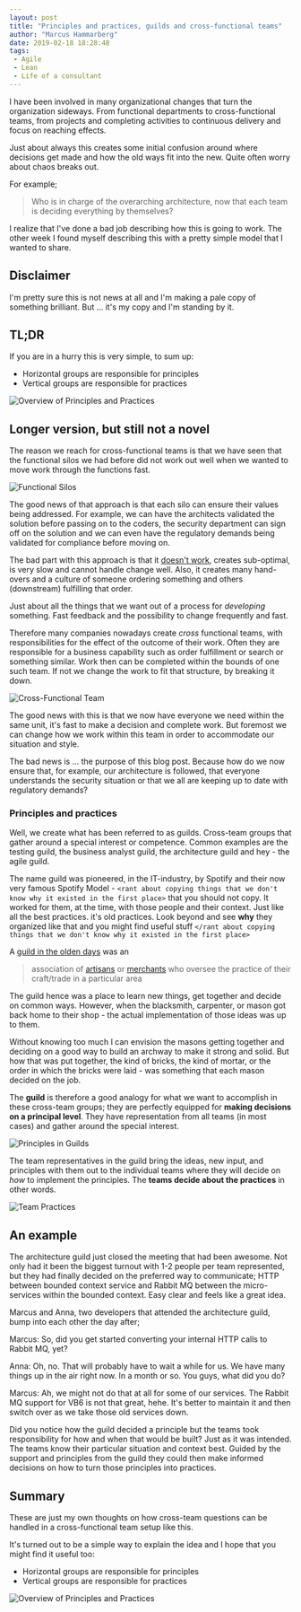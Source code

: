 ```yaml
---
layout: post
title: "Principles and practices, guilds and cross-functional teams"
author: "Marcus Hammarberg"
date: 2019-02-18 18:28:48
tags:
 - Agile
 - Lean
 - Life of a consultant
---
```


I have been involved in many organizational changes that turn the organization sideways. From functional departments to cross-functional teams, from projects and completing activities to continuous delivery and focus on reaching effects.

Just about always this creates some initial confusion around where decisions get made and how the old ways fit into the new. Quite often worry about chaos breaks out.

For example;

> Who is in charge of the overarching architecture, now that each team is deciding everything by themselves?

I realize that I've done a bad job describing how this is going to work. The other week I found myself describing this with a pretty simple model that I wanted to share.

## Disclaimer

I'm pretty sure this is not news at all and I'm making a pale copy of something brilliant. But ... it's my copy and I'm standing by it.

## TL;DR

If you are in a hurry this is very simple, to sum up:

* Horizontal groups are responsible for principles
* Vertical groups are responsible for practices

![Overview of Principles and Practices](/img/PrinciplesPracticesOverview.png)

## Longer version, but still not a novel

The reason we reach for cross-functional teams is that we have seen that the functional silos we had before did not work out well when we wanted to move work through the functions fast.

![Functional Silos](/img/SiloFunctions.png)

The good news of that approach is that each silo can ensure their values being addressed. For example, we can have the architects validated the solution before passing on to the coders, the security department can sign off on the solution and we can even have the regulatory demands being validated for compliance before moving on.

The bad part with this approach is that it [doesn't work](https://www.marcusoft.net/2017/11/no-waterfall-is-not-sometimes-correct-it-is-always-wrong.html), creates sub-optimal, is very slow and cannot handle change well. Also, it creates many hand-overs and a culture of someone ordering something and others (downstream) fulfilling that order.

Just about all the things that we want out of a process for *developing* something. Fast feedback and the possibility to change frequently and fast.

Therefore many companies nowadays create *cross* functional teams, with responsibilities for the effect of the outcome of their work. Often they are responsible for a business capability such as order fulfillment or search or something similar. Work then can be completed within the bounds of one such team. If not we change the work to fit that structure, by breaking it down.

![Cross-Functional Team](/img/CrossFunctionalTeam.png)

The good news with this is that we now have everyone we need within the same unit, it's fast to make a decision and complete work. But foremost we can change how we work within this team in order to accommodate our situation and style.

The bad news is ... the purpose of this blog post. Because how do we now ensure that, for example, our architecture is followed, that everyone understands the security situation or that we all are keeping up to date with regulatory demands?

### Principles and practices

Well, we create what has been referred to as guilds. Cross-team groups that gather around a special interest or competence. Common examples are the testing guild, the business analyst guild, the architecture guild and hey - the agile guild.

The name guild was pioneered, in the IT-industry, by Spotify and their now very famous Spotify Model - `<rant about copying things that we don't know why it existed in the first place>` that you should not copy. It worked for them, at the time, with those people and their context. Just like all the best practices. it's old practices. Look beyond and see **why** they organized like that and you might find useful stuff `</rant about copying things that we don't know why it existed in the first place>`

A [guild in the olden days](https://en.wikipedia.org/wiki/Guild) was an

> association of [artisans](https://en.wikipedia.org/wiki/Artisan) or [merchants](https://en.wikipedia.org/wiki/Merchant) who oversee the practice of their craft/trade in a particular area

The guild hence was a place to learn new things, get together and decide on common ways. However, when the blacksmith, carpenter, or mason got back home to their shop - the actual implementation of those ideas was up to them.

Without knowing too much I can envision the masons getting together and deciding on a good way to build an archway to make it strong and solid. But how that was put together, the kind of bricks, the kind of mortar, or the order in which the bricks were laid - was something that each mason decided on the job.

The **guild** is therefore a good analogy for what we want to accomplish in these cross-team groups; they are perfectly equipped for **making decisions on a principal level**. They have representation from all teams (in most cases) and gather around the special interest.

![Principles in Guilds](/img/GuildsPrinciples.png)

The team representatives in the guild bring the ideas, new input, and principles with them out to the individual teams where they will decide on *how* to implement the principles. The **teams decide about the practices** in other words.

![Team Practices](/img/TeamPractices.png)

## An example

The architecture guild just closed the meeting that had been awesome. Not only had it been the biggest turnout with 1-2 people per team represented, but they had finally decided on the preferred way to communicate; HTTP between bounded context service and Rabbit MQ between the micro-services within the bounded context. Easy clear and feels like a great idea.

Marcus and Anna, two developers that attended the architecture guild, bump into each other the day after;

Marcus: So, did you get started converting your internal HTTP calls to Rabbit MQ, yet?

Anna: Oh, no. That will probably have to wait a while for us. We have many things up in the air right now. In a month or so. You guys, what did you do?

Marcus: Ah, we might not do that at all for some of our services. The Rabbit MQ support for VB6 is not that great, hehe. It's better to maintain it and then switch over as we take those old services down.

Did you notice how the guild decided a principle but the teams took responsibility for how and when that would be built? Just as it was intended. The teams know their particular situation and context best. Guided by the support and principles from the guild they could then make informed decisions on how to turn those principles into practices.

## Summary

These are just my own thoughts on how cross-team questions can be handled in a cross-functional team setup like this.

It's turned out to be a simple way to explain the idea and I hope that you might find it useful too:

* Horizontal groups are responsible for principles
* Vertical groups are responsible for practices

![Overview of Principles and Practices](/img/PrinciplesPracticesOverview.png)
